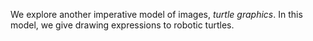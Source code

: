 We explore another imperative model of images, *turtle graphics*.
In this model, we give drawing expressions to robotic turtles.
